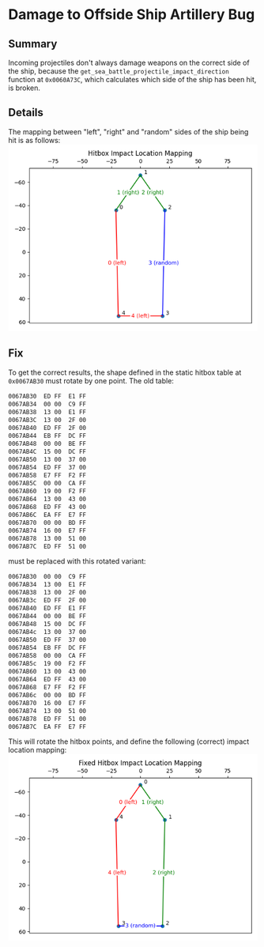 # Damage to Offside Ship Artillery Bug

## Summary
Incoming projectiles don't always damage weapons on the correct side of the ship, because the `get_sea_battle_projectile_impact_direction` function at `0x0060A73C`, which calculates which side of the ship has been hit, is broken.

## Details
The mapping between "left", "right" and "random" sides of the ship being hit is as follows:
![](damage-to-offside-ship-artillery_hitbox.png)

## Fix
To get the correct results, the shape defined in the static hitbox table at `0x0067AB30` must rotate by one point.
The old table:
```
0067AB30  ED FF  E1 FF
0067AB34  00 00  C9 FF
0067AB38  13 00  E1 FF
0067AB3C  13 00  2F 00
0067AB40  ED FF  2F 00
0067AB44  EB FF  DC FF
0067AB48  00 00  BE FF
0067AB4C  15 00  DC FF
0067AB50  13 00  37 00
0067AB54  ED FF  37 00
0067AB58  E7 FF  F2 FF
0067AB5C  00 00  CA FF
0067AB60  19 00  F2 FF
0067AB64  13 00  43 00
0067AB68  ED FF  43 00
0067AB6C  EA FF  E7 FF
0067AB70  00 00  BD FF
0067AB74  16 00  E7 FF
0067AB78  13 00  51 00
0067AB7C  ED FF  51 00
```
must be replaced with this rotated variant:
```
0067AB30  00 00  C9 FF
0067AB34  13 00  E1 FF
0067AB38  13 00  2F 00
0067AB3c  ED FF  2F 00
0067AB40  ED FF  E1 FF
0067AB44  00 00  BE FF
0067AB48  15 00  DC FF
0067AB4c  13 00  37 00
0067AB50  ED FF  37 00
0067AB54  EB FF  DC FF
0067AB58  00 00  CA FF
0067AB5c  19 00  F2 FF
0067AB60  13 00  43 00
0067AB64  ED FF  43 00
0067AB68  E7 FF  F2 FF
0067AB6c  00 00  BD FF
0067AB70  16 00  E7 FF
0067AB74  13 00  51 00
0067AB78  ED FF  51 00
0067AB7C  EA FF  E7 FF
```

This will rotate the hitbox points, and define the following (correct) impact location mapping:
![](damage-to-offside-ship-artillery_hitbox_fixed.png)
